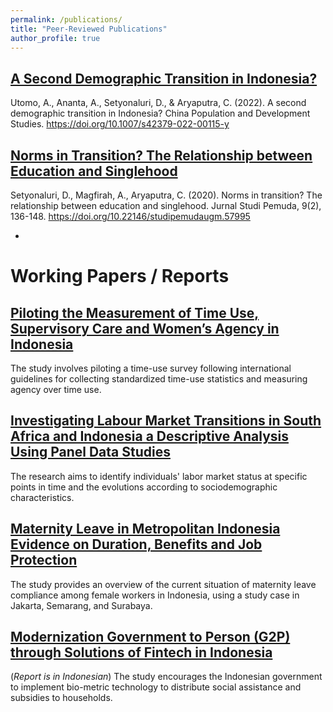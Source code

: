 ```yaml
---
permalink: /publications/
title: "Peer-Reviewed Publications"
author_profile: true
---
```


## [A Second Demographic Transition in Indonesia?](https://doi.org/10.1007/s42379-022-00115-y)
Utomo, A., Ananta, A., Setyonaluri, D., & Aryaputra, C. (2022). A second demographic transition in Indonesia? China Population and Development Studies. https://doi.org/10.1007/s42379-022-00115-y

## [Norms in Transition? The Relationship between Education and Singlehood](https://doi.org/10.22146/studipemudaugm.57995)
Setyonaluri, D., Magfirah, A., Aryaputra, C. (2020). Norms in transition? The relationship between education and singlehood. Jurnal Studi Pemuda, 9(2), 136-148. https://doi.org/10.22146/studipemudaugm.57995

-
# Working Papers / Reports

## [Piloting the Measurement of Time Use, Supervisory Care and Women’s Agency in Indonesia](https://drive.google.com/file/d/1o7VNG9lsGMvC-q352BpBvIql6Pzfy0g0/view?usp=sharing)
The study involves piloting a time-use survey following international guidelines for collecting standardized time-use statistics and measuring agency over time use.

## [Investigating Labour Market Transitions in South Africa and Indonesia a Descriptive Analysis Using Panel Data Studies](https://drive.google.com/file/d/1CTYrHuZHUs_4n43i4LjnjSjXfDeXSwBl/view?usp=sharing)
The research aims to identify individuals' labor market status at specific points in time and the evolutions according to sociodemographic characteristics.

## [Maternity Leave in Metropolitan Indonesia Evidence on Duration, Benefits and Job Protection](https://drive.google.com/file/d/1K4n1s-pLB4R2mtyeDxvRpG57lIzd-k0C/view?usp=drive_link)
The study provides an overview of the current situation of maternity leave compliance among female workers in Indonesia, using a study case in Jakarta, Semarang, and Surabaya.

## [Modernization Government to Person (G2P) through Solutions of Fintech in Indonesia](https://drive.google.com/file/d/1PwV1cEd0Zq7xUObsOUOFQ3zfgPLQ0WjB/view?usp=sharing)
(_Report is in Indonesian_) The study encourages the Indonesian government to implement bio-metric technology to distribute social assistance and subsidies to households.



